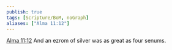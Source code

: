 ```yaml
---
publish: true
tags: [Scripture/BoM, noGraph]
aliases: ["Alma 11:12"]
---
```

[Alma 11:12](https://churchofjesuschrist.org/study/scriptures/bofm/alma/11?lang=eng&id=p12#p12) And an ezrom of silver was as great as four senums.
